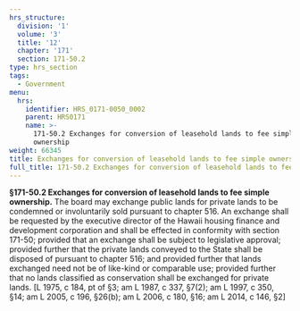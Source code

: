```yaml
---
hrs_structure:
  division: '1'
  volume: '3'
  title: '12'
  chapter: '171'
  section: 171-50.2
type: hrs_section
tags:
  - Government
menu:
  hrs:
    identifier: HRS_0171-0050_0002
    parent: HRS0171
    name: >-
      171-50.2 Exchanges for conversion of leasehold lands to fee simple
      ownership
weight: 66345
title: Exchanges for conversion of leasehold lands to fee simple ownership
full_title: 171-50.2 Exchanges for conversion of leasehold lands to fee simple ownership
---
```

**§171-50.2 Exchanges for conversion of leasehold lands to fee simple ownership.** The board may exchange public lands for private lands to be condemned or involuntarily sold pursuant to chapter 516\. An exchange shall be requested by the executive director of the Hawaii housing finance and development corporation and shall be effected in conformity with section 171-50; provided that an exchange shall be subject to legislative approval; provided further that the private lands conveyed to the State shall be disposed of pursuant to chapter 516; and provided further that lands exchanged need not be of like-kind or comparable use; provided further that no lands classified as conservation shall be exchanged for private lands. [L 1975, c 184, pt of §3; am L 1987, c 337, §7(2); am L 1997, c 350, §14; am L 2005, c 196, §26(b); am L 2006, c 180, §16; am L 2014, c 146, §2]
